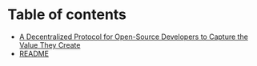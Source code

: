 # Table of contents

* [A Decentralized Protocol for Open-Source Developers to Capture the Value They Create](README.md)
* [README](<README (1).md>)
